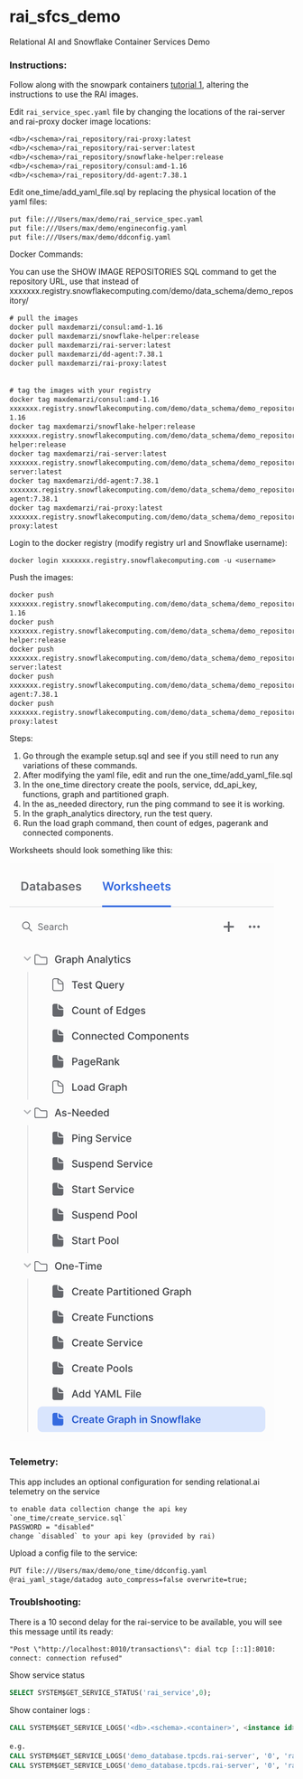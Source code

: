 # rai_sfcs_demo
Relational AI and Snowflake Container Services Demo


### Instructions:


Follow along with the snowpark containers [tutorial 1](https://docs.snowflake.com/en/LIMITEDACCESS/snowpark-containers/tutorials/tutorial-1), altering the instructions to use the RAI images.


Edit `rai_service_spec.yaml` file by changing the locations of the rai-server and rai-proxy docker image locations:

	<db>/<schema>/rai_repository/rai-proxy:latest
	<db>/<schema>/rai_repository/rai-server:latest
	<db>/<schema>/rai_repository/snowflake-helper:release
	<db>/<schema>/rai_repository/consul:amd-1.16
	<db>/<schema>/rai_repository/dd-agent:7.38.1
	
Edit one_time/add_yaml_file.sql by replacing the physical location of the yaml files:

	put file:///Users/max/demo/rai_service_spec.yaml
	put file:///Users/max/demo/engineconfig.yaml
	put file:///Users/max/demo/ddconfig.yaml

Docker Commands:

You can use the SHOW IMAGE REPOSITORIES SQL command to get the repository URL, use that instead of xxxxxxx.registry.snowflakecomputing.com/demo/data_schema/demo_repository/

	# pull the images
	docker pull maxdemarzi/consul:amd-1.16
	docker pull maxdemarzi/snowflake-helper:release
	docker pull maxdemarzi/rai-server:latest
	docker pull maxdemarzi/dd-agent:7.38.1
	docker pull maxdemarzi/rai-proxy:latest


	# tag the images with your registry
	docker tag maxdemarzi/consul:amd-1.16 xxxxxxx.registry.snowflakecomputing.com/demo/data_schema/demo_repository/consul:amd-1.16
	docker tag maxdemarzi/snowflake-helper:release xxxxxxx.registry.snowflakecomputing.com/demo/data_schema/demo_repository/snowflake-helper:release
	docker tag maxdemarzi/rai-server:latest xxxxxxx.registry.snowflakecomputing.com/demo/data_schema/demo_repository/rai-server:latest
	docker tag maxdemarzi/dd-agent:7.38.1 xxxxxxx.registry.snowflakecomputing.com/demo/data_schema/demo_repository/dd-agent:7.38.1
	docker tag maxdemarzi/rai-proxy:latest xxxxxxx.registry.snowflakecomputing.com/demo/data_schema/demo_repository/rai-proxy:latest



Login to the docker registry (modify registry url and Snowflake username):

	docker login xxxxxxx.registry.snowflakecomputing.com -u <username>

Push the images:

	docker push xxxxxxx.registry.snowflakecomputing.com/demo/data_schema/demo_repository/consul:amd-1.16
	docker push xxxxxxx.registry.snowflakecomputing.com/demo/data_schema/demo_repository/snowflake-helper:release
	docker push xxxxxxx.registry.snowflakecomputing.com/demo/data_schema/demo_repository/rai-server:latest
	docker push xxxxxxx.registry.snowflakecomputing.com/demo/data_schema/demo_repository/dd-agent:7.38.1
	docker push xxxxxxx.registry.snowflakecomputing.com/demo/data_schema/demo_repository/rai-proxy:latest
			

Steps:

1. Go through the example setup.sql and see if you still need to run any variations of these commands.
2. After modifying the yaml file, edit and run the one_time/add_yaml_file.sql
3. In the one_time directory create the pools, service, dd_api_key, functions, graph and partitioned graph.
4. In the as_needed directory, run the ping command to see it is working.
5. In the graph_analytics directory, run the test query.
6. Run the load graph command, then count of edges, pagerank and connected components.

Worksheets should look something like this:

![Snowflake Worksheets](worksheets.png)

### Telemetry:

This app includes an optional configuration for sending relational.ai telemetry on the service

	to enable data collection change the api key `one_time/create_service.sql`
	PASSWORD = "disabled"
	change `disabled` to your api key (provided by rai)

Upload a config file to the service:

	PUT file:///Users/max/demo/one_time/ddconfig.yaml @rai_yaml_stage/datadog auto_compress=false overwrite=true;

### Troublshooting:

There is a 10 second delay for the rai-service to be available, you will see this message until its ready:
	
	"Post \"http://localhost:8010/transactions\": dial tcp [::1]:8010: connect: connection refused"

Show service status
```sql 
SELECT SYSTEM$GET_SERVICE_STATUS('rai_service',0);
```

Show container logs :
```sql 
CALL SYSTEM$GET_SERVICE_LOGS('<db>.<schema>.<container>', <instance id>, <container name>, <log lines>);

e.g.
CALL SYSTEM$GET_SERVICE_LOGS('demo_database.tpcds.rai-server', '0', 'rai-server', 1000);
CALL SYSTEM$GET_SERVICE_LOGS('demo_database.tpcds.rai-server', '0', 'rai-proxy', 1000);
```
